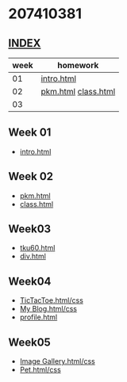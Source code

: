 # 207410381

## [INDEX](https://snow1413.github.io/207410381/)
week  |homework
------|------
01    |[intro.html](https://snow1413.github.io/207410381/Week-01/intro.html)
02    |[pkm.html](https://snow1413.github.io/207410381/Week-02/pkm.html) [class.html](https://snow1413.github.io/207410381/Week-02/class.html)
03|

## Week 01
* [intro.html](https://snow1413.github.io/207410381/Week-01/intro.html)

## Week 02
* [pkm.html](https://snow1413.github.io/207410381/Week-02/pkm.html)
* [class.html](https://snow1413.github.io/207410381/Week-02/class.html)

## Week03
* [tku60.html](https://snow1413.github.io/207410381/Week-03/tku60.html)
* [div.html](https://snow1413.github.io/207410381/Week-03/div.html)

## Week04
* [TicTacToe.html/css](https://snow1413.github.io/207410381/Week-04/ttt.html)
* [My Blog.html/css](https://snow1413.github.io/207410381/Week-04/blog.html)
* [profile.html](https://snow1413.github.io/207410381/Week-04/profile.html)
## Week05
* [Image Gallery.html/css](https://snow1413.github.io/207410381/Week-05/ImageGallery/imagegallery.html)
* [Pet.html/css](https://snow1413.github.io/207410381/Week-05/Pet/pet.html)
<!--stackedit_data:
eyJoaXN0b3J5IjpbLTE2NjUwNjU2MTIsLTEyNzY1NDk1OTYsMT
kwNDY2NTI3NSwyMDQ1Njc5OTEzLDE5MDQ2NjUyNzVdfQ==
-->